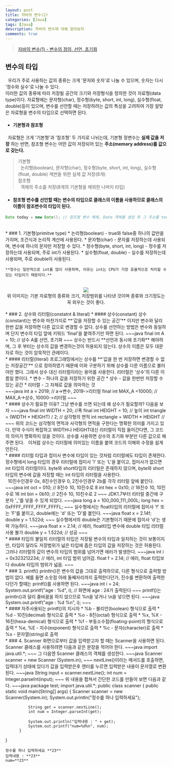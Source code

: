 ```yaml
---
layout: post
title: 자바의 변수(2)
categories: [Java]
tags: [Java]
description: 자바의 변수에 대해 알아보자
comments: true
---
```


> [자바의 변수(1) - 변수의 정의, 선언, 초기화](https://keencho.github.io/java/2019/03/13/Java-%EB%B3%80%EC%88%981.html)  

## 변수의 타입  
&nbsp;&nbsp;우리가 주로 사용하는 값의 종류는 크게 '문자와 숫자'로 나눌 수 있으며, 숫자는 다시 '정수와 실수'로 나눌 수 있다.  
이러한 값의 종류에 따라 저장될 공간의 크기와 저장형식을 정의한 것이 자료형(data type)이다. 자료형에는 문자형(char), 정수형(byte, short, int, long), 실수형(float, double)등이 있으며, 변수를 선언할 때는 저장하려는 값의 특성을 고려하여 가장 알맞은 자료형을 변수의 타입으로 선택하면 된다.  
  * #### 기본형과 참조형  
  &nbsp;&nbsp;자료형은 크게 '기본형'과 '참조형' 두 가지로 나뉘는데, 기본형 정변수는 **실제 값을 저장** 하는 반면, 참조형 변수는 어떤 값이 저장되어 있는 **주소(memory address)를 값으로 갖는다.**  
  > 기본형  
  > &nbsp;&nbsp;논리형(boolean), 문자형(char), 정수형(byte, short, int, long), 실수형(float, double) 계싼을 위한 실제 값 저장(8개)  
  > 참조형  
  > &nbsp;&nbsp;객체의 주소를 저장(8개의 기본형을 제외한 나머지 타입)
  
  * #### 참조형 변수를 선언할 때는 변수의 타입으로 클래스의 이름을 사용하므로 클래스의 이름이 참조변수의 타입이 된다.  
  ~~~java
  Date today = new Date(); // 참조형 변수 예제, Date 객체를 생성 후 그 주소를 today에 저장
  ~~~  
  <br>
  * ### 1. 기본형(primitve type)  
    * 논리형(boolean) - true와 false중 하나의 값만을 가지며, 조건식과 논리적 계산에 사용된다.  
    * 문자형(char) - 문자를 저장하는데 사용되며, 변수에 하나의 문자만 저장할 수 있다.  
    * 정수형(byte, short, int, long) - 정수를 저장하는데 사용되며, 주로 int가 사용된다.
    * 실수형(float, double) - 실수를 저장하는데 사용되며, 주로 double이 사용된다.
	
	**정수는 일반적으로 int를 많이 사용하며, 이유는 int는 CPU가 가장 효율적으로 처리할 수 있는 타입이기 때문이다.**
<br>
<center><img src="https://user-images.githubusercontent.com/36055500/54475189-d2dff200-4831-11e9-86b5-0d17eb54ee48.JPG"></center>
<center>위 이미지는 기본 자료형의 종류와 크기, 저장범위를 나타낸 것이며 종류와 크기정도는 꼭 외우는 것이 좋다.</center>  
  <br>
  * ### 2. 상수와 리터럴(constatnt & literal)  
  * #### 상수(constant)  
  상수(constant)는 변수와 마찬가지로 **'값을 저장할 수 있는 공간'** 이지만 변수와 달리 한번 값을 저장하면 다른 값으로 변경할 수 없다. 상수를 선언하는 방법은 변수와 동일하며 단지 변수의 타입 앞에 키워드 'final'을 붙여주기만 하면 된다.  
  ~~~java
  final int A = 10; // 상수 A를 선언, 초기화
  ~~~  
  상수는 반드시 **선언과 동시에 초기화** 해야하며, 그 후 부터는 상수의 값을 변경하는것이 허용되지 않는다.  
  상수의 이름은 모두 대문자로 하는 것이 암묵적인 관례이다.  
  <br>
  * #### 리터럴(literal)  
  프로그래밍에서는 상수를 **'값을 한 번 저장하면 변경할 수 없는 저장공간'** 으로 정의하였기 때문에 이와 구분하기 위해 상수를 다른 이름으로 불러야만 했다. 그래서 상수 대신 리터럴이라는 용어를 사용한다. 리터럴은 '상수'의 다른 이름일 뿐이다.  
    * 변수 - 하나의 값을 저장하기 위한 공간  
    * 상수 - 값을 한번만 저장할 수 있는 공간  
    * 리터럴 - 그 자체로 값을 의마하는 것
<br>
  ~~~java
  int a = 2019; // a->변수, 2019->리터럴
  final int MAX_A =10000; // MAX_A->상수, 10000->리터럴  
  ~~~  
  <br>
  * #### 상수가 필요한 이유?  
  그냥 변수를 쓰면 되는데 왜 상수가 필요할까? 다음을 보자  
  ~~~java
  final int WIDTH = 20; //폭
  final int HEIGHT = 10; // 높이  
  int triangle = (WIDTH * HEIGHT) / 2; // 삼각형의 면적
  int rectangle = WIDTH * HEIGHT // 
  ~~~  
  위의 코드는 삼각형의 면적과 사각형의 면적을 구한다는 명확한 의미를 가지고 있다. 만약 수식이 복잡하고 WIDTH나 HEIGHT대신 리터럴이 직접 들어간다면, 그 코드의 의미가 명확하지 않을 것이다. 상수를 사용하면 상수의 초기화 부분만 다른 값으로 해주면 된다.  
  &nbsp;&nbsp;이처럼 상수는 리터럴에 의미있는 이름을 붙여 코드의 이해와 수정을 쉽게 만든다.  
  <br>
  * #### 리터럴 타입과 접미사  
  변수에 타입이 있는 것처럼 리터럴에도 타입이 존재한다. 
  정수형에서 long 타입의 경우 리터럴에 접미사 'l' 또는 'L'을 붙이고, 접미사가 없으면 int 타입의 리터럴이다. byte와 short타입의 리터럴은 존재하지 않으며, byte와 short타입의 변수에 값을 저장할 때는 int 타입의 리터럴을 사용한다.  
  <br>
  &nbsp;&nbsp;10진수인경우 0x, 8진수인경우 0, 2진수인경우 2b를 각각 리터럴 앞에 붙인다.  
  ~~~java
  int oct = 010; // 8진수 10, 10진수로 8
  int hex = 0x10; // 16진수 10, 10진수로 16
  int bin = 0b10; // 2진수 10, 10진수로 2
  ~~~  
  JDK1.7부터 리터럴 중간에 구분자 '_'를 넣을 수 있게 되었다.  
  ~~~java
  long a = 100_000_111_000L;
  long hex = 0xFFFF_FFFF_FFFF_FFFFL;
  ~~~  
  실수형에서는 float타입의 리터럴에 접미사 'f' 또는 'F'를 붙이고, double에는 'd' 또는 'D'를 붙인다.  
  ~~~java
  float x = 2.14f;
  double y = 1.522d;
  ~~~  
  실수형에서의 double은 기본형이기 때문에 접미사 'd'는 생략 가능하다.  
  ~~~java
  float x = 2.14; // 에러, float타입 변수에 double 타입 리터럴 사용 불가
  double y = 1.522d; // 성공
  ~~~  
  <br>
  * #### 타입의 불일치  
  리터럴의 타입은 저장될 변수의 타입과 일치하는 것이 보통이지만, 타입이 달라도 저장범위가 넓은 타입에 좁은 타입의 값을 저장하는 것은 허용된다. 그러나 리터럴의 값이 변수의 타입의 범위를 넘어가면 에러가 발생한다.  
  ~~~java
  int i = 0x323212234; // 에러, int 타입 범위 넘어감.
  float f = 2.14; // 에러, float 타입보다 double 타입의 범위가 넓음.
  ~~~  
  <br>
  * ### 3. printf()  
  println()은 변수의 값을 그대로 출력하므로, 다른 형식으로 출력할 방법이 없다. 예를 들면 소숫점 아래 둘째자리까지 출력한다던가, 진수를 변환하여 출력한다던가 할때는 printf()를 사용하면 된다.  
  ~~~java
  int i = 24;
  System.out.printf("age : %d", i); // 화면에 age : 24가 출력된다
  ~~~  
  printf()는 println()과 달리 줄바꿈을 하지 않으므로 %n을 넣거나 \n을 넣으면 된다.  
  ~~~java
  System.out.printf("age : %d %n", i);
  ~~~  
  <br>
  * #### 자주사용되는 printf()의 지시자  
    * %b - 불리언(boolean) 형식으로 출력  
	* %d - 10진(decimal) 형식으로 출력  
	* %o - 8진(octal) 형식으로 출력  
	* %x, %X - 16진(hexa-demical) 형식으로 출력  
	* %f - 부동소수점(floating-point)의 형식으로 출력  
	* %e, %E - 지수(exponent) 형식으로 출력  
	* %c - 문자(character)로 출력  
	* %s - 문자열(string)로 출력  
<br>
  * ### 4. Scanner  
  화면으로부터 값을 입력받고자 할 때는 Scanner을 사용하면 된다. Scanner 클래스를 사용하려면 다음과 같은 문장을 적어야 한다.  
  ~~~java
  import java.util.*;
  ~~~  
  그 다음엔 Scanner 클래스의 객체를 생성한다.  
  ~~~java
  Scanner scanner = new Scanner (System.in);
  ~~~  
  nextLine()이라는 메서드를 호출하면, 입력대기 상태에 있다가 값을 입력받은후 엔터를 누르면 입력받은 내용이 문자열로 변환된다.  
  ~~~java
  String input = scanner.nextLine();
  int num = Integer.parseInt(input);
  ~~~  
  위 내용을 합쳐서 간단한 코드를 만들어 보면 다음과 같다.  
  ~~~java
  package test;
  import java.util.*;
  public class scanner {
          public static void main(String[] args) {
              Scanner scanner = new Scanner(System.in);
              System.out.println("정수를 하나 입력하세요");
		  
              String get = scanner.nextLine();
              int num = Integer.parseInt(get);
		  
              System.out.println("입력내용 : " + get);
              System.out.printf("num=%d%n", num);
          }
  }
  ~~~  
  정수를 하나 입력하세요 **23**  
  입력내용 : **23**  
  num=**23**
